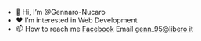 - 👋  Hi, I’m @Gennaro-Nucaro
- ❤️ I’m interested in Web Development
- 📫 How to reach me [Facebook](https://www.facebook.com/gennaro.nucaro) Email  genn_95@libero.it





